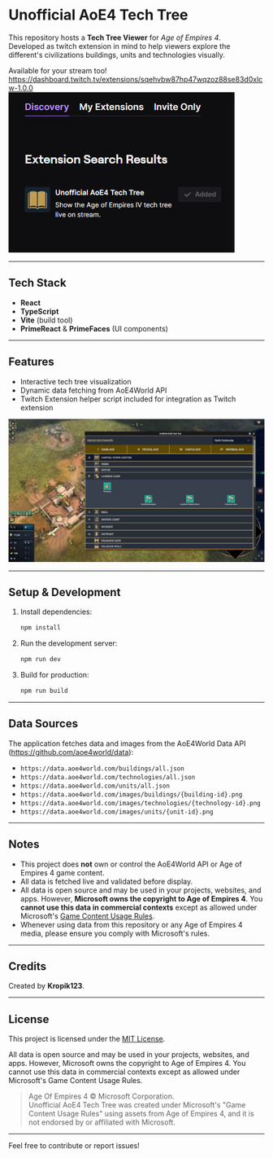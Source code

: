 
# Unofficial AoE4 Tech Tree

This repository hosts a **Tech Tree Viewer** for *Age of Empires 4*.  
Developed as twitch extension in mind to help viewers explore the different's civilizations  buildings, units and technologies visually.

Available for your stream too!  
https://dashboard.twitch.tv/extensions/sqehvbw87hp47wqzoz88se83d0xlcw-1.0.0  
![Twitch Discovery](readmeAssets/twitch_discovery.png "Twitch Discovery")

---

## Tech Stack

- **React**
- **TypeScript**
- **Vite** (build tool)
- **PrimeReact** & **PrimeFaces** (UI components)

---

## Features

- Interactive tech tree visualization
- Dynamic data fetching from AoE4World API
- Twitch Extension helper script included for integration as Twitch extension

![Showcase of Twitch extension](readmeAssets/showcase_of_twitch_extension.png "Showcase of Twitch extension")

---

## Setup & Development

1. Install dependencies:
   ```bash
   npm install
   ```

2. Run the development server:
   ```bash
   npm run dev
   ```

3. Build for production:
   ```bash
   npm run build
   ```

---

## Data Sources

The application fetches data and images from the AoE4World Data API (https://github.com/aoe4world/data):

- `https://data.aoe4world.com/buildings/all.json`
- `https://data.aoe4world.com/technologies/all.json`
- `https://data.aoe4world.com/units/all.json`
- `https://data.aoe4world.com/images/buildings/{building-id}.png`
- `https://data.aoe4world.com/images/technologies/{technology-id}.png`
- `https://data.aoe4world.com/images/units/{unit-id}.png`

---

## Notes

- This project does **not** own or control the AoE4World API or Age of Empires 4 game content.
- All data is fetched live and validated before display.
- All data is open source and may be used in your projects, websites, and apps. However, **Microsoft owns the copyright to Age of Empires 4**. You **cannot use this data in commercial contexts** except as allowed under Microsoft's [Game Content Usage Rules](https://www.xbox.com/en-US/developers/rules).
- Whenever using data from this repository or any Age of Empires 4 media, please ensure you comply with Microsoft's rules.

---

## Credits

Created by **Kropik123**.

---

## License

This project is licensed under the [MIT License](LICENSE).

All data is open source and may be used in your projects, websites, and apps. However, Microsoft owns the copyright to Age of Empires 4. You cannot use this data in commercial contexts except as allowed under Microsoft's Game Content Usage Rules.

> Age Of Empires 4 © Microsoft Corporation.  
> Unofficial AoE4 Tech Tree was created under Microsoft's "Game Content Usage Rules" using assets from Age of Empires 4, and it is not endorsed by or affiliated with Microsoft.


---

Feel free to contribute or report issues!
